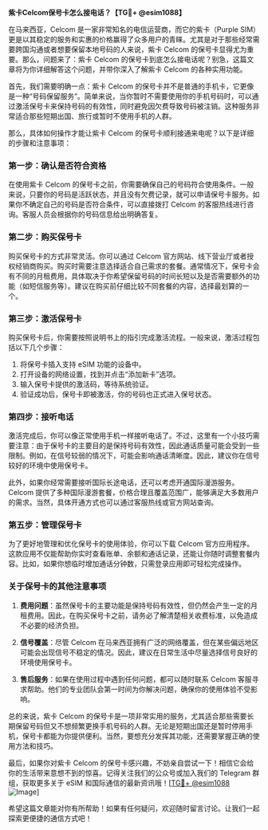 **紫卡Celcom保号卡怎么接电话？【TG💪+ @esim1088】**

在马来西亚，Celcom 是一家非常知名的电信运营商，而它的紫卡（Purple SIM）更是以其稳定的服务和实惠的价格赢得了众多用户的青睐。尤其是对于那些经常需要跨国沟通或者想要保留本地号码的人来说，紫卡 Celcom 的保号卡显得尤为重要。那么，问题来了：紫卡 Celcom 的保号卡到底怎么接电话呢？别急，这篇文章将为你详细解答这个问题，并带你深入了解紫卡 Celcom 的各种实用功能。

首先，我们需要明确一点：紫卡 Celcom 的保号卡并不是普通的手机卡，它更像是一种“号码保留服务”。简单来说，当你暂时不需要使用你的手机号码时，可以通过激活保号卡来保持号码的有效性，同时避免因欠费导致号码被注销。这种服务非常适合那些短期出国、旅行或暂时不使用手机的人群。

那么，具体如何操作才能让紫卡 Celcom 的保号卡顺利接通来电呢？以下是详细的步骤和注意事项：

### **第一步：确认是否符合资格**
在使用紫卡 Celcom 的保号卡之前，你需要确保自己的号码符合使用条件。一般来说，只要你的号码是活跃状态，并且没有欠费记录，就可以申请保号卡服务。如果你不确定自己的号码是否符合条件，可以直接拨打 Celcom 的客服热线进行咨询。客服人员会根据你的号码信息给出明确答复。

### **第二步：购买保号卡**
购买保号卡的方式非常灵活。你可以通过 Celcom 官方网站、线下营业厅或者授权经销商购买。购买时需要注意选择适合自己需求的套餐。通常情况下，保号卡会有不同的月租费用，具体取决于你希望保留号码的时间长短以及是否需要额外的功能（如短信服务等）。建议在购买前仔细比较不同套餐的内容，选择最划算的一个。

### **第三步：激活保号卡**
购买保号卡后，你需要按照说明书上的指引完成激活流程。一般来说，激活过程包括以下几个步骤：
1. 将保号卡插入支持 eSIM 功能的设备中。
2. 打开设备的网络设置，找到并点击“添加新卡”选项。
3. 输入保号卡提供的激活码，等待系统验证。
4. 验证成功后，保号卡即被激活，你的号码也正式进入保号状态。

### **第四步：接听电话**
激活完成后，你可以像正常使用手机一样接听电话了。不过，这里有一个小技巧需要注意：由于保号卡的主要目的是保持号码有效性，因此通话质量可能会受到一些限制。例如，在信号较弱的情况下，可能会影响通话清晰度。因此，建议你在信号较好的环境中使用保号卡。

此外，如果你经常需要接听国际长途电话，还可以考虑开通国际漫游服务。Celcom 提供了多种国际漫游套餐，价格合理且覆盖范围广，能够满足大多数用户的需求。当然，具体开通方式也可以通过客服热线或官方网站查询。

### **第五步：管理保号卡**
为了更好地管理和优化保号卡的使用体验，你可以下载 Celcom 官方应用程序。这款应用不仅能帮助你实时查看账单、余额和通话记录，还能让你随时调整套餐内容。比如，如果你想临时增加通话分钟数，只需登录应用即可轻松完成操作。

### **关于保号卡的其他注意事项**
1. **费用问题**：虽然保号卡的主要功能是保持号码有效性，但仍然会产生一定的月租费用。因此，在购买保号卡之前，请务必了解清楚相关收费标准，以免造成不必要的经济负担。
   
2. **信号覆盖**：尽管 Celcom 在马来西亚拥有广泛的网络覆盖，但在某些偏远地区可能会出现信号不稳定的情况。因此，建议在日常生活中尽量选择信号良好的环境使用保号卡。

3. **售后服务**：如果在使用过程中遇到任何问题，都可以随时联系 Celcom 客服寻求帮助。他们的专业团队会第一时间为你解决问题，确保你的使用体验不受影响。

总的来说，紫卡 Celcom 的保号卡是一项非常实用的服务，尤其适合那些需要长期保留号码但又不想频繁更换手机号码的人群。无论是短期出国还是暂时停用手机，保号卡都能为你提供便利。当然，要想充分发挥其功能，还需要掌握正确的使用方法和技巧。

最后，如果你对紫卡 Celcom 的保号卡感兴趣，不妨亲自尝试一下！相信它会给你的生活带来意想不到的惊喜。记得关注我们的公众号或加入我们的 Telegram 群组，获取更多关于 eSIM 和国际通信的最新资讯哦！[[TG💪+ @esim1088](https://t.me/s/esim1088) ![Image](https://i.postimg.cc/4NQfJmqS/Snipaste-2025-05-13-00-14-12.png)]

希望这篇文章能对你有所帮助！如果有任何疑问，欢迎随时留言讨论。让我们一起探索更便捷的通信方式吧！